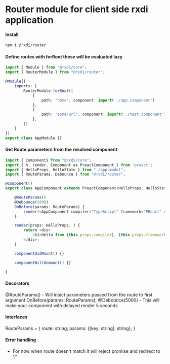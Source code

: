 # Router module for client side rxdi application

#### Install
```bash
npm i @rxdi/router
```

#### Define routes with forRoot these will be evaluated lazy

```typescript
import { Module } from "@rxdi/core";
import { RouterModule } from "@rxdi/router";

@Module({
    imports: [
        RouterModule.forRoot([
            {
                path: 'home', component: import('./app.component')
            },
            {
                path: 'some/url', component: import('./test.component')
            },
        ])
    ]
})
export class AppModule {}
```

#### Get Route parameters from the resolved component

```typescript
import { Component} from "@rxdi/core";
import { h, render, Component as PreactComponent } from 'preact';
import { HelloProps, HelloState } from "./app.model";
import { RouteParams, Debounce } from "@rxdi/router";

@Component()
export class AppComponent extends PreactComponent<HelloProps, HelloState> {

    @RouteParams()
    @Debounce(5000)
    OnBefore(params: RouteParams) {
        render(<AppComponent compiler="TypeScript" framework="PReact" rxdi="@rxdi" routeParams={params} />, document.getElementById('app'));
    }

    render(props: HelloProps, ) {
        return <div>
            <h1>Hello from {this.props.compiler}, {this.props.framework} and {this.props.rxdi}!</h1>
        </div>;
    }

    componentDidMount() {}

    componentWillUnmount() {}

}
```

#### Decorators

@RouteParams() - Will inject parameters passed from the route to first argument OnBefore(params: RouteParams);
@Debounce(5000) - This will make your component with delayed render 5 seconds

#### Interfaces

RouteParams =  {
    route: string;
    params: {[key: string]: string};
}


#### Error handling

- For now when route doesn't match it will reject promise and redirect to '/'
